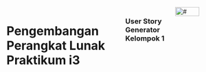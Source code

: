 <div style="display: flex;">
    <h1>
    Pengembangan Perangkat Lunak Praktikum i3
  </h1>
  <h3>
    User Story Generator Kelompok 1
  </h3>
</br>
<img src="https://unair.ac.id/wp-content/uploads/filr/5325/Logo%20Branding%20UNAIR%20(biru).png" style="width:50%;" alt="#">
</div>
